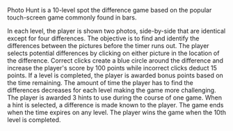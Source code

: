 Photo Hunt is a 10-level spot the difference game based on the popular touch-screen game commonly found in bars.

In each level, the player is shown two photos, side-by-side that are identical except for four differences. The objective is to find and identify the differences between the pictures before the timer runs out. The player selects potential differences by clicking on either picture in the location of the difference. Correct clicks create a blue circle around the difference and increase the player's score by 100 points while incorrect clicks deduct 15 points. If a level is completed, the player is awarded bonus points based on the time remaining. The amount of time the player has to find the differences decreases for each level making the game more challenging. The player is awarded 3 hints to use during the course of one game. When a hint is selected, a difference is made known to the player. The game ends when the time expires on any level. The player wins the game when the 10th level is completed.
